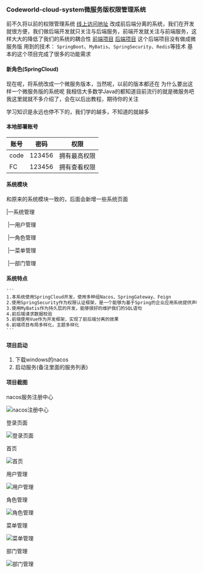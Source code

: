 ### Codeworld-cloud-system微服务版权限管理系统
前不久将以前的权限管理系统 [线上访问地址](http://123.57.64.9:8000/page/login.html)
改成前后端分离的系统，我们在开发就很方便，我们做后端开发就只关注与后端服务，前端开发就关注与前端服务，这样大大的降低了我们的系统的耦合性
[前端项目](https://github.com/javaenigneer/codeworld-vue-system)
[后端项目](https://github.com/javaenigneer/codeworld-api-system)
这个后端项目没有做成微服务版
用到的技术：
`SpringBoot`、`MyBatis`、`SpringSecurity`、`Redis`等技术
基本的这个项目完成了很多的功能需求

#### 新角色(SpringCloud)
现在呢，将系统改成一个微服务版本，当然呢，以前的版本都还在
为什么要出这样一个微服务版的系统呢
我相信大多数学Java的都知道目前流行的就是微服务吧
我这里就就不多介绍了，会在以后出教程，期待你的关注

学习知识是永远也停不下的，我们学的越多，不知道的就越多

#### 本地部署账号

| 账号 | 密码   | 权限         |
| ---- | ------ | ------------ |
| code | 123456 | 拥有最高权限 |
| FC   | 123456 | 拥有查看权限 |

#### 系统模块

和原来的系统模块一致的，后面会新增一些系统页面

|—系统管理

​     |—用户管理

​     |—角色管理

​     |—菜单管理

​     |—部门管理

#### 系统特点

```tex
​```
1.本系统使用SpringCloud开发，使用多种组Nacos、SpringGateway、Feign
2.使用SpringSecurity作为权限认证框架，是一个能够为基于Spring的企业应用系统提供声明式的安全访问控制解决方案的安全框架，配合我们的SpringBoot开发更加方便
3.使用MyBatis作为持久层的开发，能够很好的维护我们的SQL语句
4.前后端请求数据校验
5.前端使用Vue作为开发框架，实现了前后端分离的效果
6.前端项目布局多样化，主题多样化
​```
```

#### 项目启动

1. 下载windows的nacos
2. 启动服务(备注里面的服务列表)

#### 项目截图

nacos服务注册中心

![nacos注册中心](https://codeworld-cloud-system-1300450814.cos.ap-chengdu.myqcloud.com/nacos.png)

登录页面

![登录页面](https://codeworld-cloud-system-1300450814.cos.ap-chengdu.myqcloud.com/login.png)

首页

![首页](https://codeworld-cloud-system-1300450814.cos.ap-chengdu.myqcloud.com/index.png)

用户管理

![用户管理](https://codeworld-cloud-system-1300450814.cos.ap-chengdu.myqcloud.com/user.png)

角色管理

![角色管理](https://codeworld-cloud-system-1300450814.cos.ap-chengdu.myqcloud.com/role.png)

菜单管理

![菜单管理](https://codeworld-cloud-system-1300450814.cos.ap-chengdu.myqcloud.com/menu.png)

部门管理

![部门管理](https://codeworld-cloud-system-1300450814.cos.ap-chengdu.myqcloud.com/dept.png)